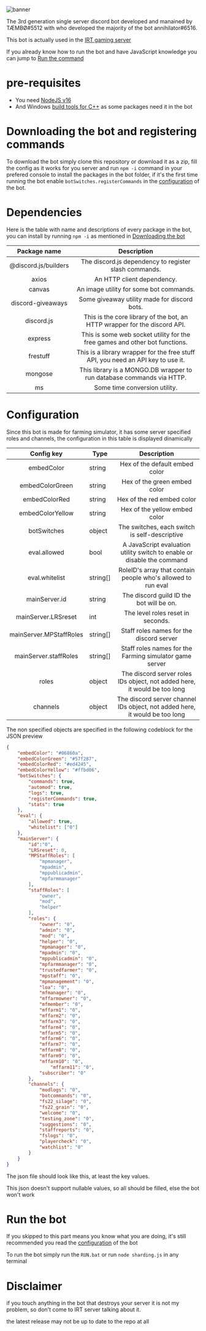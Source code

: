 
![banner](https://user-images.githubusercontent.com/79871802/181838778-7d08f0cd-7458-42b1-9ae1-f189e692acfd.png)

The 3rd generation single server discord bot developed and manained by TÆMBØ#5512 with who developed the majority of the bot annihilator#6516.

This bot is actually used in the [IRT gaming server](discord.gg/IRTGaming)

If you already know how to run the bot and have JavaScript knowledge you can jump to [Run the command](https://github.com/TAEMBO/IRTGaming-bot/main/README.md?plain=138)

# pre-requisites

- You need [NodeJS v16](https://nodejs.org/dist/v16.16.0/)
- And Windows [build tools for C++](https://www.google.com/url?sa=t&rct=j&q=&esrc=s&source=web&cd=&ved=2ahUKEwjfoK36gp_5AhUr5IUKHUSABBQQFnoECAQQAQ&url=https%3A%2F%2Fgo.microsoft.com%2Ffwlink%2F%3FLinkId%3D691126&usg=AOvVaw0geDw_h-TSCfzTMvYE2ZOw) as some packages need it in the bot

# Downloading the bot and registering commands

To download the bot simply clone this repository or download it as a zip, fill the config as it works for you server and run `npm -i` command in your prefered console to install the packages in the bot folder, if it's the first time running the bot enable `botSwitches.registerCommands` in the [configuration](https://github.com/TAEMBO/IRTGaming-bot/main/README.md?plain=35]) of the bot.

# Dependencies

Here is the table with name and descriptions of every package in the bot, you can install by running `npm -i` as mentioned in [Downloading the bot](https://github.com/TAEMBO/IRTGaming-bot/main/README.md?plain=15)

|     Package name     |                                    Description                                   |
|:--------------------:|:--------------------------------------------------------------------------------:|
| @discord.js/builders | The discord.js dependency to register slash commands.                            |
| axios                | An HTTP client dependency.                                                       |
| canvas               | An image utility for some bot commands.                                          |
| discord-giveaways    | Some giveaway utility made for discord bots.                                     |
| discord.js           | This is the core library of the bot, an HTTP wrapper for the discord API.        |
| express              | This is some web socket utility for the free games and other bot functions.      |
| frestuff             | This is a library wrapper for the free stuff API, you need an API key to use it. |
| mongose              | This library is a MONGO.DB wrapper to run database commands via HTTP.            |
| ms                   | Some time conversion utility.                                                    |

# Configuration

Since this bot is made for farming simulator, it has some server specified roles and channels, the configuration in this table is displayed dinamically

|        Config key       | Type     |                               Description                                  |
|:-----------------------:|----------|:--------------------------------------------------------------------------:|
| embedColor              | string   | Hex of the default embed color                                             |
| embedColorGreen         | string   | Hex of the green embed color                                               |
| embedColorRed           | string   | Hex of the red embed color                                                 |
| embedColorYellow        | string   | Hex of the yellow embed color                                              |
| botSwitches             | object   | The switches, each switch is self-descriptive                              |
| eval.allowed            | bool     | A JavaScript evaluation utility switch to enable or disable the command    |
| eval.whitelist          | string[] | RoleID's array that contain people who's allowed to run eval               |
| mainServer.id           | string   | The discord guild ID the bot will be on.                                   |
| mainServer.LRSreset     | int      | The level roles reset in seconds.                                          |
| mainServer.MPStaffRoles | string[] | Staff roles names for the discord server                                   |
| mainServer.staffRoles   | string[] | Staff roles names for the Farming simulator game server                    |
| roles                   | object   | The discord server roles IDs object, not added here, it would be too long  |
| channels                | object   | The discord server channel IDs object, not added here, it would be too long|

The non specified objects are specified in the following codeblock for the JSON preview

```json
{
	"embedColor": "#06860a",
	"embedColorGreen": "#57f287",
	"embedColorRed": "#ed4245",
	"embedColorYellow": "#ffbd06",
	"botSwitches": {
		"commands": true,
		"automod": true,
		"logs": true,
		"registerCommands": true,
		"stats": true
	},
	"eval": {
		"allowed": true,
		"whitelist": ["0"]
	},
	"mainServer": {
		"id":"0",
		"LRSreset": 0,
		"MPStaffRoles": [
			"mpmanager",
			"mpadmin",
			"mppublicadmin",
			"mpfarmmanager"
		],
		"staffRoles": [
			"owner",
			"mod",
			"helper"
		],
		"roles": {
			"owner": "0",
			"admin": "0",
			"mod": "0",
			"helper": "0",
			"mpmanager": "0",
			"mpadmin": "0",
			"mppublicadmin": "0",
			"mpfarmmanager": "0",
			"trustedfarmer": "0",
			"mpstaff": "0",
			"mpmanagement": "0",
			"loa": "0",
			"mfmanager": "0",
			"mffarmowner": "0",
			"mfmember": "0",
			"mffarm1": "0",
			"mffarm2": "0",
			"mffarm3": "0",
			"mffarm4": "0",
			"mffarm5": "0",
			"mffarm6": "0",
			"mffarm7": "0",
			"mffarm8": "0",
			"mffarm9": "0",
			"mffarm10": "0",
      			"mffarm11": "0",
			"subscriber": "0"
		},
		"channels": {
			"modlogs": "0",
			"botcommands": "0",
			"fs22_silage": "0",
			"fs22_grain": "0",
			"welcome": "0",
			"testing_zone": "0",
			"suggestions": "0",
			"staffreports": "0",
			"fslogs": "0",
			"playercheck": "0",
			"watchlist": "0"
		}
	}
}
```

The json file should look like this, at least the key values.

This json doesn't support nullable values, so all should be filled, else the bot won't work

# Run the bot

If you skipped to this part means you know what you are doing, it's still recommended you read the [configuration](https://github.com/TAEMBO/IRTGaming-bot/main/README.md?plain=35]) of the bot

To run the bot simply run the `RUN.bat` or run `node sharding.js` in any terminal

# Disclaimer

if you touch anything in the bot that destroys your server it is not my problem, so don't come to IRT server talking about it.

the latest release may not be up to date to the repo at all
